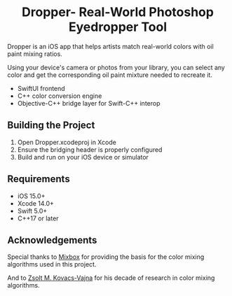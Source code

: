 <h1 align="center">Dropper- Real-World Photoshop Eyedropper Tool</h1>

Dropper is an iOS app that helps artists match real-world colors with oil paint mixing ratios.

Using your device's camera or photos from your library, you can select any color and get the corresponding oil paint mixture needed to recreate it.

- SwiftUI frontend
- C++ color conversion engine
- Objective-C++ bridge layer for Swift-C++ interop

## Building the Project

1. Open Dropper.xcodeproj in Xcode
2. Ensure the bridging header is properly configured
3. Build and run on your iOS device or simulator

## Requirements

- iOS 15.0+
- Xcode 14.0+
- Swift 5.0+
- C++17 or later

## Acknowledgements

Special thanks to [Mixbox](https://github.com/scrtwpns/mixbox) for providing the basis for the color mixing algorithms used in this project.

And to [Zsolt M. Kovacs-Vajna](https://zsolt-kovacs.unibs.it/home) for his decade of research in color mixing algorithms.
